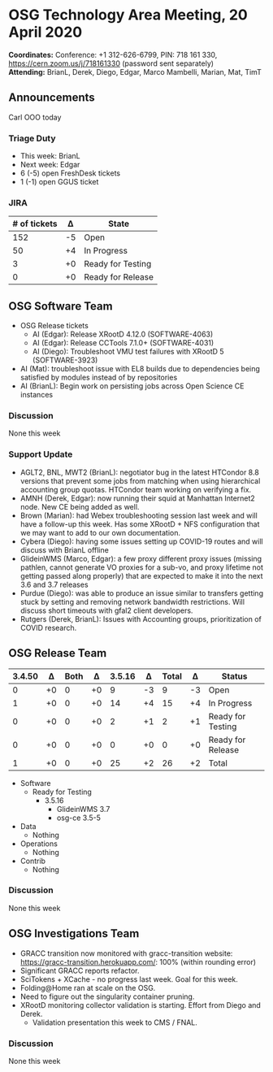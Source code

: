 # OSG Technology Area Meeting, 20 April 2020

**Coordinates:** Conference: +1 312-626-6799, PIN: 718 161 330, <https://cern.zoom.us/j/718161330> (password sent separately)  
**Attending:** BrianL, Derek, Diego, Edgar, Marco Mambelli, Marian, Mat, TimT


## Announcements

Carl OOO today  


### Triage Duty

-   This week: BrianL
-   Next week: Edgar
-   6 (-5) open FreshDesk tickets
-   1 (-1) open GGUS ticket


### JIRA

| # of tickets | &Delta; | State             |
|------------ |------- |----------------- |
| 152          | -5      | Open              |
| 50           | +4      | In Progress       |
| 3            | +0      | Ready for Testing |
| 0            | +0      | Ready for Release |


## OSG Software Team

-   OSG Release tickets  
    -   AI (Edgar): Release XRootD 4.12.0 (SOFTWARE-4063)
    -   AI (Edgar): Release CCTools 7.1.0+ (SOFTWARE-4031)
    -   AI (Diego): Troubleshoot VMU test failures with XRootD 5 (SOFTWARE-3923)
-   AI (Mat): troubleshoot issue with EL8 builds due to dependencies being satisfied by modules instead of by repositories
-   AI (BrianL): Begin work on persisting jobs across Open Science CE instances


### Discussion

None this week  


### Support Update

-   AGLT2, BNL, MWT2 (BrianL): negotiator bug in the latest HTCondor 8.8 versions that prevent some jobs from matching when using hierarchical accounting group quotas. HTCondor team working on verifying a fix.
-   AMNH (Derek, Edgar): now running their squid at Manhattan Internet2 node.  New CE being added as well.
-   Brown (Marian): had Webex troubleshooting session last week and will have a follow-up this week. Has some XRootD + NFS configuration that we may want to add to our own documentation.
-   Cybera (Diego): having some issues setting up COVID-19 routes and will discuss with BrianL offline
-   GlideinWMS (Marco, Edgar): a few proxy different proxy issues (missing pathlen, cannot generate VO proxies for a sub-vo, and proxy lifetime not getting passed along properly) that are expected to make it into the next 3.6 and 3.7 releases
-   Purdue (Diego): was able to produce an issue similar to transfers getting stuck by setting and removing network bandwidth restrictions. Will discuss short timeouts with gfal2 client developers.
-   Rutgers (Derek, BrianL): Issues with Accounting groups, prioritization of COVID research.


## OSG Release Team

| 3.4.50 | &Delta; | Both | &Delta; | 3.5.16 | &Delta; | Total | &Delta; | Status            |
| ------ | ------- | ---- | ------- | ------ | ------- | ----- | ------- | ----------------- |
| 0      | +0      | 0    | +0      | 9      | -3      | 9     | -3      | Open              |
| 1      | +0      | 0    | +0      | 14     | +4      | 15    | +4      | In Progress       |
| 0      | +0      | 0    | +0      | 2      | +1      | 2     | +1      | Ready for Testing |
| 0      | +0      | 0    | +0      | 0      | +0      | 0     | +0      | Ready for Release |
| 1      | +0      | 0    | +0      | 25     | +2      | 26    | +2      | Total             |

-   Software  
    -   Ready for Testing  
        -   3.5.16  
            -   GlideinWMS 3.7
            -   osg-ce 3.5-5
-   Data  
    -   Nothing
-   Operations  
    -   Nothing
-   Contrib  
    -   Nothing


### Discussion

None this week


## OSG Investigations Team

-   GRACC transition now monitored with gracc-transition website: <https://gracc-transition.herokuapp.com/>: 100% (within rounding error)
-   Significant GRACC reports refactor.
-   SciTokens + XCache - no progress last week.  Goal for this week.
-   Folding@Home ran at scale on the OSG.
-   Need to figure out the singularity container pruning.
-   XRootD monitoring collector validation is starting.  Effort from Diego and Derek.
    -   Validation presentation this week to CMS / FNAL.


### Discussion

None this week
